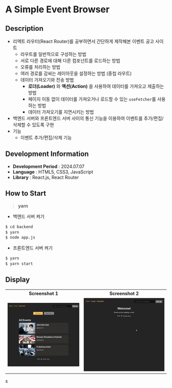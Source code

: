 # A Simple Event Browser

## Description

- 리액트 라우터(React Router)를 공부하면서 간단하게 제작해본 이벤트 공고 사이트
  - 라우트를 일반적으로 구성하는 방법
  - 서로 다른 경로에 대해 다른 컴포넌트를 로드하는 방법
  - 오류를 처리하는 방법
  - 여러 경로를 감싸는 레이아웃을 설정하는 방법 (중첩 라우트)
  - 데이터 가져오기와 전송 방법
    - **로더(Loader)** 와 **액션(Action)** 을 사용하여 데이터를 가져오고 제출하는 방법
    - 페이지 이동 없이 데이터를 가져오거나 로드할 수 있는 `useFetcher`를 사용하는 방법
    - 데이터 가져오기를 지연시키는 방법
- 백엔드 서버와 프론트엔드 서버 사이의 통신 기능을 이용하여 이벤트를 추가/편집/삭제할 수 있도록 구현
- 기능
  - 이벤트 추가/편집/삭제 기능

## Development Information

- **Development Period** : 2024.07.07
- **Language** : HTML5, CSS3, JavaScript
- **Library** : React.js, React Router

## How to Start

> **yarn**

- 백엔드 서버 켜기

```bash
$ cd backend
$ yarn
$ node app.js
```

- 프론트엔드 서버 켜기

```bash
$ yarn
$ yarn start
```

## Display

<table>
<tr>
  <th>Screenshot 1</th>
  <th>Screenshot 2</th>
</tr>
<tr>
  <td><img src="./picture1.png" alt="메인 화면" width=500 /></td>
  <td><img src="./picture2.gif" alt="메인 화면" width=580 /></td>
</tr>
</table>s
